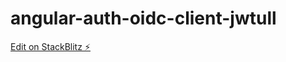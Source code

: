 # angular-auth-oidc-client-jwtull

[Edit on StackBlitz ⚡️](https://stackblitz.com/edit/angular-auth-oidc-client-9tjt4j)